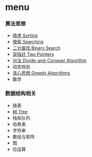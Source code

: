 # menu 

### 算法思想

- [排序 Sorting](https://github.com/fsodu/leetcode/tree/main/Sorting)
- [搜索 Searching](https://github.com/fsodu/leetcode/tree/main/Searching)
- [二分查找 Binary Search](https://github.com/tianhuih/leetcode/tree/main/Binary%20Search)
- [双指针 Two Pointers](https://github.com/fsodu/leetcode/tree/main/Two%20Pointer)
- [分治 Divide-and-Conquer Algorithm](https://github.com/tianhuih/leetcode/tree/main/Divide-and-Conquer%20Algorithm)
- 动态规划
- [贪心思想 Greedy Algorithms](https://github.com/tianhuih/leetcode/tree/main/Greedy%20Algorithm)
- 数学

### 数据结构相关

- 链表
- [树 Tree](https://github.com/tianhuih/leetcode/tree/main/Trees)
- 栈和队列
- 哈希表
- 字符串
- 数组与矩阵
- 图
- 位运算
